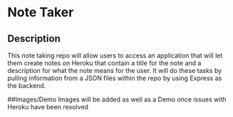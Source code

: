 # Note Taker

## Description
This note taking repo will allow users to access an application that will let them create notes on Heroku that contain a title for the note and a description for what the note means for the user.
It will do these tasks by pulling information from a JSON files within the repo by using Express as the backend.

##Images/Demo
Images will be added as well as a Demo once issues with Heroku have been resolved
